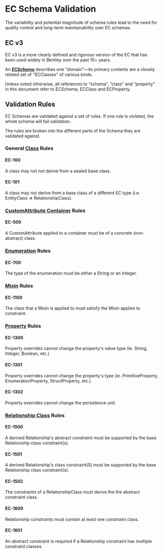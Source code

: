 # EC Schema Validation

The variability and potential magnitude of schema rules lead to the need for quality control and long-term maintainability over EC schemas.

## EC v3

EC v3 is a more clearly defined and rigorous version of the EC that has been used widely in Bentley over the past 10+ years.

An **[ECSchema](./ec-schema.md)** describes one "domain"—its primary contents are a closely related set of "ECClasses" of various kinds.

Unless noted otherwise, all references to “schema”, “class” and “property” in this document refer to ECSchema, ECClass and ECProperty.

## Validation Rules

EC Schemas are validated against a set of rules. If one rule is violated, the whole schema will fail validation.

The rules are broken into the different parts of the Schema they are validated against.

### General [Class](./ec-class.md) Rules

#### EC-100 <a name="EC-100"></a>

A class may not not derive from a sealed base class.

#### EC-101 <a name="EC-101"></a>

A class may not derive from a base class of a different EC type (i.e. EntityClass => RelationshipClass).

### [CustomAttribute Container](./customattribute-container-types.md) Rules

#### EC-500 <a name="EC-500"></a>

A CustomAttribute applied to a container must be of a concrete (non-abstract) class.

### [Enumeration](./ec-enumeration.md) Rules

#### EC-700 <a name="EC-700"></a>

The type of the enumeration must be either a String or an Integer.

### [Mixin](./ec-mixin-class.md) Rules

#### EC-1100 <a name="EC-1100"></a>

The class that a Mixin is applied to must satisfy the Mixin applies to constraint.

### [Property](./ec-property.md) Rules

#### EC-1300 <a name="EC-1300"></a>

Property overrides cannot change the property's value type (ie. String, Integer, Boolean, etc.)

#### EC-1301 <a name="EC-1301"></a>

Property overrides cannot change the property's type (ie. PrimitiveProperty, EnumerationProperty, StructProperty, etc.)

#### EC-1302 <a name="EC-1302"></a>

Property overrides cannot change the persistence unit.

### [Relationship Class](./ec-relationship-class.md) Rules

#### EC-1500 <a name="EC-1500"></a>

A derived Relationship's abstract constraint must be supported by the base Relationship class constraint(s).

#### EC-1501 <a name="EC-1501"></a>

A derived Relationship's class constraint(S) must be supported by the base Relationship class constraint(s).

#### EC-1502 <a name="EC-1502"></a>

The constraints of a RelationshipClass must derive the the abstract constraint class.

#### EC-1600 <a name="EC-1600"></a>

Relationship constraints must contain at least one constraint class.

#### EC-1601 <a name="EC-1601"></a>

An abstract constraint is required if a Relationship constraint has multiple constraint classes.

